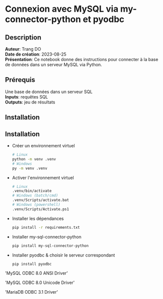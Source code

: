 # Connexion avec MySQL via my-connector-python et pyodbc

## Description
__Auteur__: Trang DO  
__Date de création__: 2023-08-25  
__Présentation__: Ce notebook donne des instructions pour connecter à la base de données dans un serveur MySQL via Python.

## Prérequis
Une base de données dans un serveur SQL  
__Inputs__: requêtes SQL  
__Outputs__: jeu de résultats

## Installation

## Installation
- Créer un environnement virtuel
    ```bash
    # Linux
    python -m venv .venv
    # Windows
    py -m venv .venv
    ```
- Activer l'environnement virtuel
    ```bash
    # Linux
    .venv/bin/activate
    # Windows (batch/cmd)
    .venv/Scripts/activate.bat
    # Windows (powershell)
    .venv/Scripts/Activate.ps1
    ```
- Installer les dépendances
    ```bash
    pip install -r requirements.txt
    ```

- Installer my-sql-connector-python
    ```bash
    pip install my-sql-connector-python
    ```
- Installer pyodbc & choisir le serveur correspondant
    ```bash
    pip install pyodbc
    ```
'MySQL ODBC 8.0 ANSI Driver'

'MySQL ODBC 8.0 Unicode Driver'

'MariaDB ODBC 3.1 Driver'
